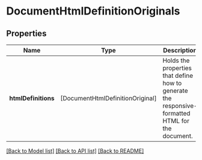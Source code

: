 # DocumentHtmlDefinitionOriginals

## Properties
Name | Type | Description | Notes
------------ | ------------- | ------------- | -------------
**htmlDefinitions** | [DocumentHtmlDefinitionOriginal] | Holds the properties that define how to generate the responsive-formatted HTML for the document. | [optional] 

[[Back to Model list]](../README.md#documentation-for-models) [[Back to API list]](../README.md#documentation-for-api-endpoints) [[Back to README]](../README.md)


